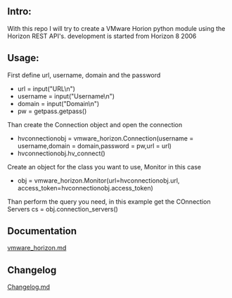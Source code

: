 ## Intro:

With this repo I will try to create a VMware Horion python module using the Horizon REST API's.
development is started from Horizon 8 2006


## Usage:

First define url, username, domain and the password
* url = input("URL\n")
* username = input("Username\n")
* domain = input("Domain\n")
* pw = getpass.getpass()

Than create the Connection object and open the connection
* hvconnectionobj = vmware_horizon.Connection(username = username,domain = domain,password = pw,url = url)
* hvconnectionobj.hv_connect()

Create an object for the class you want to use, Monitor in this case
* obj = vmware_horizon.Monitor(url=hvconnectionobj.url, access_token=hvconnectionobj.access_token)

Than perform the query you need, in this example get the COnnection Servers
cs = obj.connection_servers()

## Documentation

[vmware_horizon.md](vmware_horizon.md)

## Changelog

[Changelog.md](changelog.md)